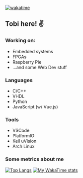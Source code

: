 [![wakatime](https://wakatime.com/badge/user/17486be9-7d6b-49e4-9fa7-fd46437748ab.svg)](https://wakatime.com/@17486be9-7d6b-49e4-9fa7-fd46437748ab)
## Tobi here! :v:

### Working on:
- Embedded systems
- FPGAs
- Raspberry Pie
- ...and some Web Dev stuff

### Languages
- C/C++
- VHDL
- Python
- JavaScript (w/ Vue.js)

### Tools
- VSCode
- PlatformIO
- Keil uVision
- Arch Linux

### Some metrics about me

[![Top Langs](https://github-readme-stats.vercel.app/api/top-langs/?username=b4ldur-ts&layout=compact)](https://github.com/b4ldur-ts/github-readme-stats)
[![My WakaTime stats](https://github-readme-stats.vercel.app/api/wakatime?username=b4ldur-ts)](https://wakatime.com/@b4ldur)



